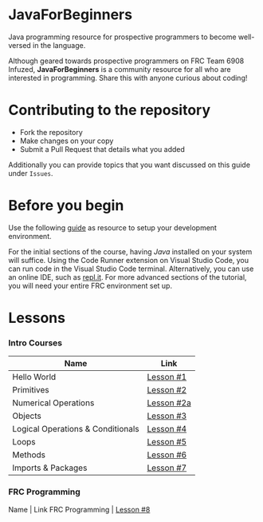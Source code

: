 # JavaForBeginners
Java programming resource for prospective programmers to become well-versed in the language.

Although geared towards prospective programmers on FRC Team 6908 Infuzed, **JavaForBeginners** is a community resource for all who are interested in programming. Share this with anyone curious about coding!

# Contributing to the repository
* Fork the repository
* Make changes on your copy
* Submit a Pull Request that details what you added

Additionally you can provide topics that you want discussed on this guide under `Issues`.

# Before you begin
Use the following [guide](https://docs.google.com/document/d/1gsHRuXv4nH3QgOnL0EUB5_rmLXk-JnR6QtYgkNwiXGk/edit?usp=sharing) as resource to setup your development environment.

For the initial sections of the course, having *Java* installed on your system will suffice. Using the Code Runner extension on Visual Studio Code, you can run code in the Visual Studio Code terminal. Alternatively, you can use an online IDE, such as [repl.it](https://repl.it/). For more advanced sections of the tutorial, you will need your entire FRC environment set up.

# Lessons

### Intro Courses
Name | Link
------------ | -------------
Hello World | [Lesson #1](https://github.com/frc6908/JavaForBeginners/blob/master/Lesson%201%20-%20Hello%20World/Lesson1HelloWorld.md)
Primitives | [Lesson #2](https://github.com/frc6908/JavaForBeginners/blob/master/Lesson%202%20-%20Primitives/Lesson2Primitives.md)
Numerical Operations | [Lesson #2a](https://github.com/frc6908/JavaForBeginners/blob/master/Lesson%202a%20-%20Numerical%20Operations/Lesson2aNumericalOperations.md)
Objects | [Lesson #3](https://github.com/frc6908/JavaForBeginners/blob/master/Lesson%203%20-%20Objects/Lesson3Objects.md)
Logical Operations & Conditionals | [Lesson #4](https://github.com/frc6908/JavaForBeginners/blob/master/Lesson%204%20-%20Logical%20Operators%20-%20Conditionals/Lesson4LogicalOperatorsConditionals.md)
Loops | [Lesson #5](https://github.com/frc6908/JavaForBeginners/blob/master/Lesson%205%20-%20Loops/Lesson5Loops.md)
Methods | [Lesson #6](https://github.com/frc6908/JavaForBeginners/blob/master/Lesson%206%20-%20Methods/Lesson6Methods.md)
Imports & Packages | [Lesson #7](https://github.com/frc6908/JavaForBeginners/blob/master/Lesson%207%20-%20Imports%20-%20Packages/Lesson7ImportsPackages.md)

### FRC Programming
Name  | Link
FRC Programming  | [Lesson #8](https://github.com/frc6908/JavaForBeginners/blob/master/Lesson%208%20-%20FRC%20Programming/Lesson8FRCProgramming.md)
